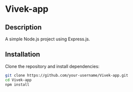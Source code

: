 # Vivek-app

## Description
A simple Node.js project using Express.js.

## Installation
Clone the repository and install dependencies:
```sh
git clone https://github.com/your-username/Vivek-app.git
cd Vivek-app
npm install
